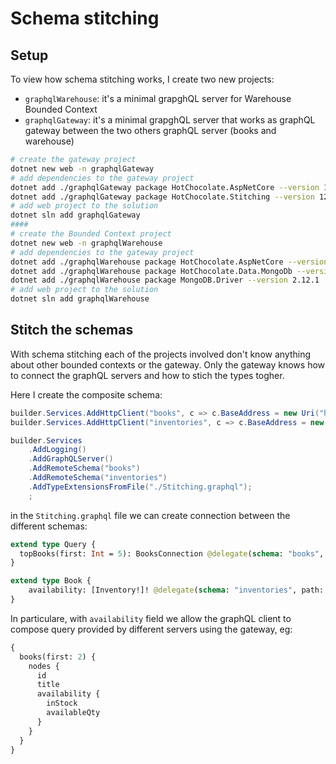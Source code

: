 # Schema stitching

## Setup
To view how schema stitching works, I create two new projects:

- `graphqlWarehouse`: it's a minimal grapghQL server for Warehouse Bounded Context
- `graphqlGateway`: it's a minimal grapghQL server that works as graphQL gateway between the two others graphQL server (books and warehouse)

```bash
# create the gateway project
dotnet new web -n graphqlGateway
# add dependencies to the gateway project
dotnet add ./graphqlGateway package HotChocolate.AspNetCore --version 12.1.0
dotnet add ./graphqlGateway package HotChocolate.Stitching --version 12.1.0
# add web project to the solution
dotnet sln add graphqlGateway
####
# create the Bounded Context project
dotnet new web -n graphqlWarehouse
# add dependencies to the gateway project
dotnet add ./graphqlWarehouse package HotChocolate.AspNetCore --version 12.1.0
dotnet add ./graphqlWarehouse package HotChocolate.Data.MongoDb --version 12.1.0
dotnet add ./graphqlWarehouse package MongoDB.Driver --version 2.12.1
# add web project to the solution
dotnet sln add graphqlWarehouse
```

## Stitch the schemas
With schema stitching each of the projects involved don't know anything about other bounded contexts or the gateway. Only the gateway knows how to connect the graphQL servers and how to stich the types togher.

Here I create the composite schema:

```csharp
builder.Services.AddHttpClient("books", c => c.BaseAddress = new Uri("https://localhost:7059/graphql"));
builder.Services.AddHttpClient("inventories", c => c.BaseAddress = new Uri("https://localhost:7016/graphql"));

builder.Services
    .AddLogging()
    .AddGraphQLServer()
    .AddRemoteSchema("books")
    .AddRemoteSchema("inventories")
    .AddTypeExtensionsFromFile("./Stitching.graphql");
    ;
```

in the `Stitching.graphql` file we can create connection between the different schemas:

```graphql
extend type Query {
  topBooks(first: Int = 5): BooksConnection @delegate(schema: "books", path: "books")
}

extend type Book {
    availability: [Inventory!]! @delegate(schema: "inventories", path: "inventoriesByProductId(productId: $fields:id)")
}
```

In particulare, with `availability` field we allow the graphQL client to compose query provided by different servers using the gateway, eg:

```graphql
{
  books(first: 2) {
    nodes {
      id
      title
      availability {
        inStock
        availableQty
      }
    }
  }
}
```